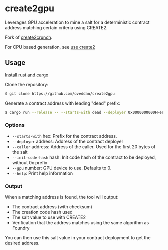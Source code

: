 # create2gpu

Leverages GPU acceleration to mine a salt for a deterministic contract address matching certain criteria using CREATE2.

Fork of [create2crunch](https://github.com/0age/create2crunch).

For CPU based generation, see [use create2](https://book.getfoundry.sh/reference/cast/cast-create2)

## Usage

[Install rust and cargo](https://doc.rust-lang.org/cargo/getting-started/installation.html)

Clone the repository:

```sh
$ git clone https://github.com/oveddan/create2gpu
```

Generate a contract address with leading "dead" prefix:

```sh
$ cargo run --release -- --starts-with dead --deployer 0x0000000000FFe8B47B3e2130213B802212439497 --caller 0x0000000000000000000000000000000000000000 --init-code-hash 0c591f26891d6443cf08c5be3584c1e6ae10a4c2f07c5c53218741e9755fb9cd
```

### Options

- `--starts-with` hex: Prefix for the contract address.
- `--deployer` address: Address of the contract deployer
- `--caller` address: Address of the caller. Used for the first 20 bytes of the salt
- `--init-code-hash` hash: Init code hash of the contract to be deployed, without 0x prefix
- `--gpu` number: GPU device to use. Defaults to 0.
- `--help`: Print help information

### Output

When a matching address is found, the tool will output:

- The contract address (with checksum)
- The creation code hash used
- The salt value to use with CREATE2
- Verification that the address matches using the same algorithm as Foundry

You can then use this salt value in your contract deployment to get the desired address.
